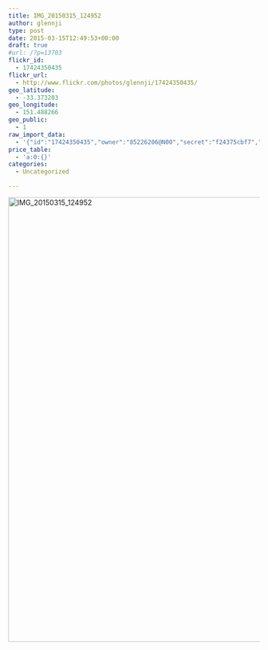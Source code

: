 ```yaml
---
title: IMG_20150315_124952
author: glennji
type: post
date: 2015-03-15T12:49:53+00:00
draft: true
#url: /?p=13703
flickr_id:
  - 17424350435
flickr_url:
  - http://www.flickr.com/photos/glennji/17424350435/
geo_latitude:
  - -33.373203
geo_longitude:
  - 151.488266
geo_public:
  - 1
raw_import_data:
  - '{"id":"17424350435","owner":"85226206@N00","secret":"f24375cbf7","server":"7668","farm":8,"title":"IMG_20150315_124952","ispublic":0,"isfriend":0,"isfamily":0,"description":{"_content":""},"dateupload":"1431090203","lastupdate":"1431090210","datetaken":"2015-03-15 12:49:53","datetakengranularity":"0","datetakenunknown":"0","ownername":"glennji","tags":"","machine_tags":"","originalsecret":"87b20b915f","originalformat":"jpg","latitude":"-33.373203","longitude":"151.488266","accuracy":"16","context":0,"place_id":"kqf7_PVTWryAwgzc2w","woeid":"28645358","geo_is_family":0,"geo_is_friend":0,"geo_is_contact":0,"geo_is_public":0,"media":"photo","media_status":"ready","url_o":"https://farm8.staticflickr.com/7668/17424350435_87b20b915f_o.jpg","height_o":"4208","width_o":"3120"}'
price_table:
  - 'a:0:{}'
categories:
  - Uncategorized

---
```

<p class="flickr-image">
  <a href="http://www.flickr.com/photos/glennji/17424350435/" class="flickr-link"><img src="/wp-content/uploads/2015/03/17424350435_87b20b915f_o-759x1024.jpg" width="660" height="890" alt="IMG_20150315_124952" class="keyring-img" /></a>
</p>
